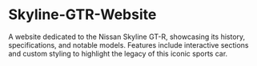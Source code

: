 # Skyline-GTR-Website
 A website dedicated to the Nissan Skyline GT-R, showcasing its history, specifications, and notable models. Features include interactive sections and custom styling to highlight the legacy of this iconic sports car.
